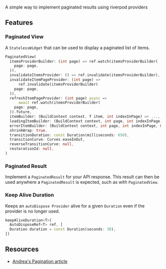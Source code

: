 <!--
This README describes the package. If you publish this package to pub.dev,
this README's contents appear on the landing page for your package.

For information about how to write a good package README, see the guide for
[writing package pages](https://dart.dev/guides/libraries/writing-package-pages).

For general information about developing packages, see the Dart guide for
[creating packages](https://dart.dev/guides/libraries/create-library-packages)
and the Flutter guide for
[developing packages and plugins](https://flutter.dev/developing-packages).
-->

A simple way to implement paginated results using riverpod providers

## Features

### Paginated View

A `StatelessWidget` that can be used to display a paginated list of items.

```dart
PaginatedView(
  itemsProviderBuilder: (int page) => ref.watch(itemsProviderBuilder(
    page: page,
  )),
  invalidateItemsProvider: () => ref.invalidate(itemsProviderBuilder),
  invalidateItemPageProvider: (int page) =>
      ref.invalidate(itemsProviderBuilder(
    page: page,
  )),
  refreshItemPageProvider: (int page) async =>
      await ref.watch(itemsProviderBuilder(
    page: page,
  )).future,
  itemBuilder: (BuildContext context, T item, int indexInPage) => ...,
  loadingItemBuilder: (BuildContext context, int page, int indexInPage) => ...,
  errorItemBuilder: (BuildContext context, int page, int indexInPage, Object error, StackTrace stack) => ...,
  shrinkWrap: true,
  transitionDuration: const Duration(milliseconds: 650),
  transitionCurve: Curves.easeInOut,
  reverseTransitionCurve: null,
  restorationId: null,
)
```

### Paginated Result

Implement a `PaginatedResult` for your API response. This result can then be used
anywhere a `PaginatedResult` is expected, such as with `PaginatedView`.

### Keep Alive Duration

Keeps an `autoDispose Provider` alive for a given `Duration` even if
the provider is no longer used.

```dart
keepAliveDuration<T>(
  AutoDisposeRef<T> ref, [
  Duration duration = const Duration(seconds: 30),
])
```

## Resources

- [Andrea's Pagination article](https://codewithandrea.com/articles/flutter-riverpod-pagination/)
